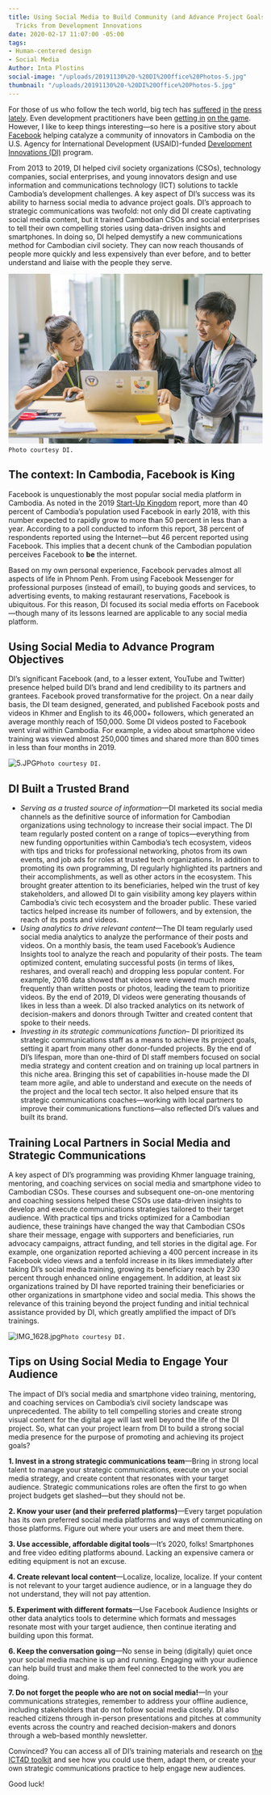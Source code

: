 ```yaml
---
title: Using Social Media to Build Community (and Advance Project Goals)—Tips and
  Tricks from Development Innovations
date: 2020-02-17 11:07:00 -05:00
tags:
- Human-centered design
- Social Media
Author: Inta Plostins
social-image: "/uploads/20191130%20-%20DI%20Office%20Photos-5.jpg"
thumbnail: "/uploads/20191130%20-%20DI%20Office%20Photos-5.jpg"
---
```


For those of us who follow the tech world, big tech has [suffered](https://nymag.com/intelligencer/2020/02/what-its-like-to-own-an-amazon-ring-doorbell-camera.html) [in](https://www.theverge.com/2020/2/6/21126970/apple-iphone-independent-repair-contract-search-audit) [the](https://www.ft.com/content/6ec3f6a6-4d56-11ea-95a0-43d18ec715f5) [press](https://www.marketwatch.com/story/heres-why-facebook-agreed-to-pay-550-million-privacy-settlement-to-illinois-2020-02-09) [lately](https://www.inc.com/jason-aten/microsoft-accidentally-exposed-250-million-customer-support-records-online-heres-what-you-should-know.html). Even development practitioners have been [getting in](https://www.ictworks.org/facebook-digital-development/#.Xkq6_ihKg2y) [on the game](https://www.devex.com/news/what-the-facebook-scandal-means-for-data-for-good-92425). However, I like to keep things interesting—so here is a positive story about [Facebook](https://www.facebook.com/) helping catalyze a community of innovators in Cambodia on the U.S. Agency for International Development (USAID)-funded [Development Innovations (DI)](https://www.development-innovations.org/) program.

<!--more-->

From 2013 to 2019, DI helped civil society organizations (CSOs), technology companies, social enterprises, and young innovators design and use information and communications technology (ICT) solutions to tackle Cambodia’s development challenges. A key aspect of DI’s success was its ability to harness social media to advance project goals. DI’s approach to strategic communications was twofold: not only did DI create captivating social media content, but it trained Cambodian CSOs and social enterprises to tell their own compelling stories using data-driven insights and smartphones. In doing so, DI helped demystify a new communications method for Cambodian civil society. They can now reach thousands of people more quickly and less expensively than ever before, and to better understand and liaise with the people they serve.

![20191130 - DI Office Photos-5.jpg](/uploads/20191130%20-%20DI%20Office%20Photos-5.jpg)`Photo courtesy DI.`

## The context: In Cambodia, Facebook is King

Facebook is unquestionably the most popular social media platform in Cambodia. As noted in the 2019 [Start-Up Kingdom](https://www.raintreecambodia.com/research) report, more than 40 percent of Cambodia’s population used Facebook in early 2018, with this number expected to rapidly grow to more than 50 percent in less than a year. According to a poll conducted to inform this report, 38 percent of respondents reported using the Internet—but 46 percent reported using Facebook. This implies that a decent chunk of the Cambodian population perceives Facebook to **be** the internet. 

Based on my own personal experience, Facebook pervades almost all aspects of life in Phnom Penh. From using Facebook Messenger for professional purposes (instead of email), to buying goods and services, to advertising events, to making restaurant reservations, Facebook is ubiquitous. For this reason, DI focused its social media efforts on Facebook—though many of its lessons learned are applicable to any social media platform.

## Using Social Media to Advance Program Objectives

DI’s significant Facebook (and, to a lesser extent, YouTube and Twitter) presence helped build DI’s brand and lend credibility to its partners and grantees. Facebook proved transformative for the project. On a near daily basis, the DI team designed, generated, and published Facebook posts and videos in Khmer and English to its 46,000+ followers, which generated an average monthly reach of 150,000. Some DI videos posted to Facebook went viral within Cambodia. For example, a video about smartphone video training was viewed almost 250,000 times and shared more than 800 times in less than four months in 2019.

![5.JPG](/uploads/5.JPG)`Photo courtesy DI.`

## DI Built a Trusted Brand

* *Serving as a trusted source of information*—DI marketed its social media channels as the definitive source of information for Cambodian organizations using technology to increase their social impact. The DI team regularly posted content on a range of topics—everything from new funding opportunities within Cambodia’s tech ecosystem, videos with tips and tricks for professional networking, photos from its own events, and job ads for roles at trusted tech organizations. In addition to promoting its own programming, DI regularly highlighted its partners and their accomplishments, as well as other actors in the ecosystem. This brought greater attention to its beneficiaries, helped win the trust of key stakeholders, and allowed DI to gain visibility among key players within Cambodia’s civic tech ecosystem and the broader public. These varied tactics helped increase its number of followers, and by extension, the reach of its posts and videos.
* *Using analytics to drive relevant content*—The DI team regularly used social media analytics to analyze the performance of their posts and videos. On a monthly basis, the team used Facebook’s Audience Insights tool to analyze the reach and popularity of their posts. The team optimized content, emulating successful posts (in terms of likes, reshares, and overall reach) and dropping less popular content. For example, 2016 data showed that videos were viewed much more frequently than written posts or photos, leading the team to prioritize videos. By the end of 2019, DI videos were generating thousands of likes in less than a week. DI also tracked analytics on its network of decision-makers and donors through Twitter and created content that spoke to their needs.
* *Investing in its strategic communications function*– DI prioritized its strategic communications staff as a means to achieve its project goals, setting it apart from many other donor-funded projects. By the end of DI’s lifespan, more than one-third of DI staff members focused on social media strategy and content creation and on training up local partners in this niche area. Bringing this set of capabilities in-house made the DI team more agile, and able to understand and execute on the needs of the project and the local tech sector. It also helped ensure that its strategic communications coaches—working with local partners to improve their communications functions—also reflected DI’s values and built its brand.

## Training Local Partners in Social Media and Strategic Communications

A key aspect of DI’s programming was providing Khmer language training, mentoring, and coaching services on social media and smartphone video to Cambodian CSOs. These courses and subsequent one-on-one mentoring and coaching sessions helped these CSOs use data-driven insights to develop and execute communications strategies tailored to their target audience. With practical tips and tricks optimized for a Cambodian audience, these trainings have changed the way that Cambodian CSOs share their message, engage with supporters and beneficiaries, run advocacy campaigns, attract funding, and tell stories in the digital age. For example, one organization reported achieving a 400 percent increase in its Facebook video views and a tenfold increase in its likes immediately after taking DI’s social media training, growing its beneficiary reach by 230 percent through enhanced online engagement. In addition, at least six organizations trained by DI have reported training their beneficiaries or other organizations in smartphone video and social media. This shows the relevance of this training beyond the project funding and initial technical assistance provided by DI, which greatly amplified the impact of DI’s trainings.

![IMG_1628.jpg](/uploads/IMG_1628.jpg)`Photo courtesy DI.`

## Tips on Using Social Media to Engage Your Audience

The impact of DI’s social media and smartphone video training, mentoring, and coaching services on Cambodia’s civil society landscape was unprecedented. The ability to tell compelling stories and create strong visual content for the digital age will last well beyond the life of the DI project. So, what can your project learn from DI to build a strong social media presence for the purpose of promoting and achieving its project goals?

**1. Invest in a strong strategic communications team**—Bring in strong local talent to manage your strategic communications, execute on your social media strategy, and create content that resonates with your target audience. Strategic communications roles are often the first to go when project budgets get slashed—but they should not be.

**2. Know your user (and their preferred platforms)**—Every target population has its own preferred social media platforms and ways of communicating on those platforms. Figure out where your users are and meet them there.

**3. Use accessible, affordable digital tools**—It’s 2020, folks! Smartphones and free video editing platforms abound. Lacking an expensive camera or editing equipment is not an excuse.

**4. Create relevant local content**—Localize, localize, localize. If your content is not relevant to your target audience audience, or in a language they do not understand, they will not pay attention.

**5. Experiment with different formats**—Use Facebook Audience Insights or other data analytics tools to determine which formats and messages resonate most with your target audience, then continue iterating and building upon this format.

**6. Keep the conversation going**—No sense in being (digitally) quiet once your social media machine is up and running. Engaging with your audience can help build trust and make them feel connected to the work you are doing.

**7. Do not forget the people who are not on social media!**—In your communications strategies, remember to address your offline audience, including stakeholders that do not follow social media closely. DI also reached citizens through in-person presentations and pitches at community events across the country and reached decision-makers and donors through a web-based monthly newsletter.

Convinced? You can access all of DI’s training materials and research on [the ICT4D toolkit](https://www.development-innovations.org/ict4d-toolkit/) and see how you could use them, adapt them, or create your own strategic communications practice to help engage new audiences.

Good luck!